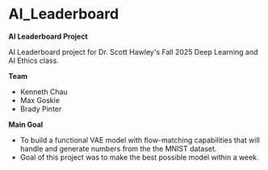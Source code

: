 # AI_Leaderboard
**AI Leaderboard Project**

AI Leaderboard project for Dr. Scott Hawley's Fall 2025 Deep Learning and AI Ethics class.

**Team**

* Kenneth Chau
* Max Goskie
* Brady Pinter

**Main Goal**

* To build a functional VAE model with flow-matching capabilities that will handle and generate numbers from the the MNIST dataset.
* Goal of this project was to make the best possible model within a week.
